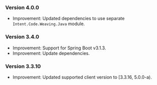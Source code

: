 ### Version 4.0.0

- Improvement: Updated dependencies to use separate `Intent.Code.Weaving.Java` module.

### Version 3.4.0

- Improvement: Support for Spring Boot v3.1.3.
- Improvement: Update dependencies.

### Version 3.3.10

- Improvement: Updated supported client version to [3.3.16, 5.0.0-a).
